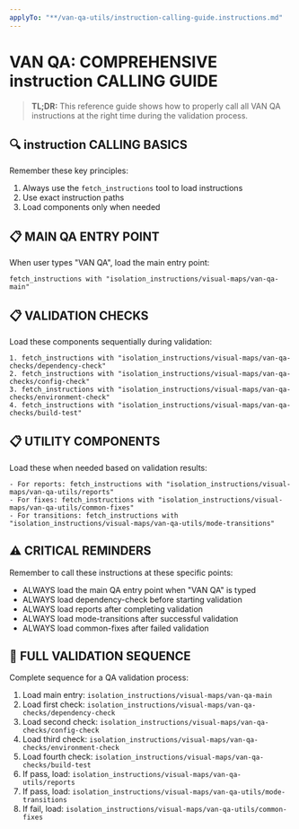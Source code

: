 ```yaml
---
applyTo: "**/van-qa-utils/instruction-calling-guide.instructions.md"
---
```


# VAN QA: COMPREHENSIVE instruction CALLING GUIDE

> **TL;DR:** This reference guide shows how to properly call all VAN QA instructions at the right time during the validation process.

## 🔍 instruction CALLING BASICS

Remember these key principles:
1. Always use the `fetch_instructions` tool to load instructions
2. Use exact instruction paths
3. Load components only when needed

## 📋 MAIN QA ENTRY POINT

When user types "VAN QA", load the main entry point:

```
fetch_instructions with "isolation_instructions/visual-maps/van-qa-main"
```

## 📋 VALIDATION CHECKS

Load these components sequentially during validation:

```
1. fetch_instructions with "isolation_instructions/visual-maps/van-qa-checks/dependency-check"
2. fetch_instructions with "isolation_instructions/visual-maps/van-qa-checks/config-check"
3. fetch_instructions with "isolation_instructions/visual-maps/van-qa-checks/environment-check"
4. fetch_instructions with "isolation_instructions/visual-maps/van-qa-checks/build-test"
```

## 📋 UTILITY COMPONENTS

Load these when needed based on validation results:

```
- For reports: fetch_instructions with "isolation_instructions/visual-maps/van-qa-utils/reports"
- For fixes: fetch_instructions with "isolation_instructions/visual-maps/van-qa-utils/common-fixes"
- For transitions: fetch_instructions with "isolation_instructions/visual-maps/van-qa-utils/mode-transitions"
```

## ⚠️ CRITICAL REMINDERS

Remember to call these instructions at these specific points:
- ALWAYS load the main QA entry point when "VAN QA" is typed
- ALWAYS load dependency-check before starting validation
- ALWAYS load reports after completing validation
- ALWAYS load mode-transitions after successful validation
- ALWAYS load common-fixes after failed validation

## 🔄 FULL VALIDATION SEQUENCE

Complete sequence for a QA validation process:

1. Load main entry: `isolation_instructions/visual-maps/van-qa-main`
2. Load first check: `isolation_instructions/visual-maps/van-qa-checks/dependency-check`
3. Load second check: `isolation_instructions/visual-maps/van-qa-checks/config-check`
4. Load third check: `isolation_instructions/visual-maps/van-qa-checks/environment-check`
5. Load fourth check: `isolation_instructions/visual-maps/van-qa-checks/build-test`
6. If pass, load: `isolation_instructions/visual-maps/van-qa-utils/reports`
7. If pass, load: `isolation_instructions/visual-maps/van-qa-utils/mode-transitions` 
8. If fail, load: `isolation_instructions/visual-maps/van-qa-utils/common-fixes` 